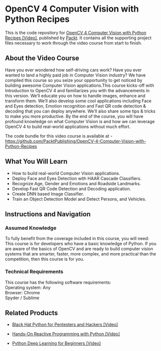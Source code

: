 # OpenCV 4 Computer Vision with Python Recipes
This is the code repository for [OpenCV 4 Computer Vision with Python Recipes [Video]](https://www.packtpub.com/application-development/opencv-4-computer-vision-python-recipes-video), published by [Packt](https://www.packtpub.com/?utm_source=github). It contains all the supporting project files necessary to work through the video course from start to finish.
## About the Video Course
Have you ever wondered how self-driving cars work? Have you ever wanted to land a highly paid job in Computer Vision industry? 
We have compiled this course so you seize your opportunity to get noticed by building awesome Computer Vision applications.This course kicks-off with Introduction to OpenCV 4 and familiarizes you with the advancements in this version. We’ll educate you on how to handle images, enhance and transform them. We’ll also develop some cool applications including Face and Eyes detection, Emotion recognition and Fast QR code detection & decoding that you can deploy anywhere. We’ll also share some tips & tricks to make you more productive. By the end of the course, you will have profound knowledge on what Computer Vision is and how we can leverage OpenCV 4 to build real-world applications without much effort. 

The code bundle for this video course is available at - https://github.com/PacktPublishing/OpenCV-4-Computer-Vision-with-Python-Recipes

<H2>What You Will Learn</H2>
<DIV class=book-info-will-learn-text>
<UL>
<LI> How to build real-world Computer Vision applications.
<LI> Deploy Face and Eyes Detection with HAAR Cascade Classifiers.
<LI> Recognize Age, Gender and Emotions and Roadside Landmarks.
<LI> Develop Fast QR Code Detection and Decoding application.
<LI> Create DNN based Image Classifier.
<LI> Train an Object Detection Model and Detect Persons, and Vehicles.</UL></DIV>

## Instructions and Navigation
### Assumed Knowledge
To fully benefit from the coverage included in this course, you will need:<br/>
This course is for developers who have a basic knowledge of Python. If you are aware of the basics of OpenCV and are ready to build computer vision systems that are smarter, faster, more complex, and more practical than the competition, then this course is for you.
### Technical Requirements
This course has the following software requirements:<br/>
Operating system: Any<br/>
Browser: Chrome<br/>
Spyder / Sublime<br/>




## Related Products
* [Black Hat Python for Pentesters and Hackers [Video]](https://www.packtpub.com/application-development/black-hat-python-pentesters-and-hackers-video)

* [Hands-On Reactive Programming with Python [Video]](https://www.packtpub.com/application-development/hands-reactive-programming-python-video)

* [Python Deep Learning for Beginners [Video]](https://www.packtpub.com/big-data-and-business-intelligence/python-deep-learning-beginners-video)
